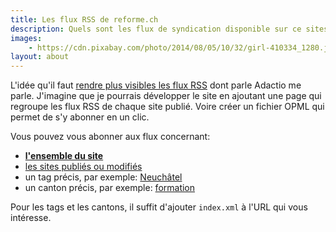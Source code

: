 ```yaml
---
title: Les flux RSS de reforme.ch
description: Quels sont les flux de syndication disponible sur ce sites?
images:
    - https://cdn.pixabay.com/photo/2014/08/05/10/32/girl-410334_1280.jpg
layout: about
---
```


L'idée qu'il faut [rendre plus visibles les flux RSS](https://adactio.com/journal/17095) dont parle Adactio me parle.
J'imagine que je pourrais développer le site en ajoutant une page qui regroupe les flux RSS de chaque site publié.
Voire créer un fichier OPML qui permet de s'y abonner en un clic.

Vous pouvez vous abonner aux flux concernant:

- **[l'ensemble du site](/index.xml "Flux RSS de reforme.ch")**
- [les sites publiés ou modifiés](/sites/index.xml "Flux RSS des sites publiés ou modifiés chez reforme.ch")
- un tag précis, par exemple: [Neuchâtel](https://reforme.ch/cantons/neuchatel/index.xml "Flux RSS du canton de Neuchâtel")
- un canton précis, par exemple: [formation](https://reforme.ch/tags/formation/index.xml "Flux RSS spécifique à la formation")

Pour les tags et les cantons, il suffit d'ajouter `index.xml` à l'URL qui vous intéresse.